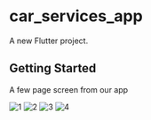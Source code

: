 # car_services_app

A new Flutter project.

## Getting Started
A few page screen from our app

![1](https://user-images.githubusercontent.com/81584567/151329296-ed866c17-592d-4b46-8a4d-6d1740d89586.png)
![2](https://user-images.githubusercontent.com/81584567/151329312-d0c55cb6-faf0-46f2-a32b-34066cded6dc.png)
![3](https://user-images.githubusercontent.com/81584567/151329325-04b040a0-c9a6-4da0-91d4-9af0cda11cb3.png)
![4](https://user-images.githubusercontent.com/81584567/151329332-dda5894d-04bc-49dc-87be-de68dfe2fdc7.png)
